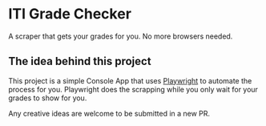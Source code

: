 # ITI Grade Checker

A scraper that gets your grades for you. No more browsers needed.

## The idea behind this project

This project is a simple Console App that uses [Playwright](https://playwright.dev/dotnet/) to automate the process for you. Playwright does the scrapping while you only wait for your grades to show for you.

Any creative ideas are welcome to be submitted in a new PR.
